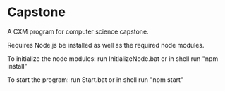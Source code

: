 # Capstone
A CXM program for computer science capstone.

Requires Node.js be installed
as well as the required node modules.

To initialize the node modules:
run InitializeNode.bat
or in shell run "npm install"

To start the program:
run Start.bat
or in shell run "npm start"
